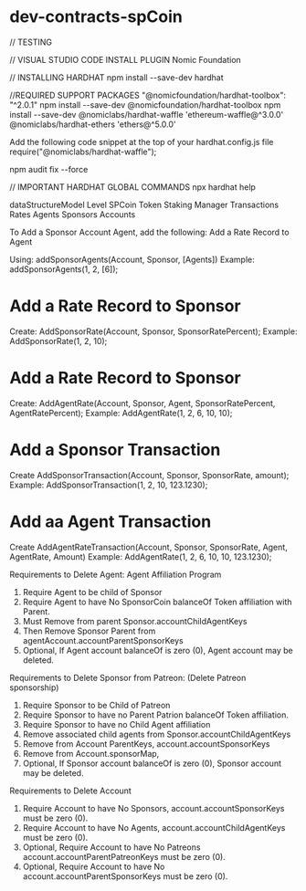 # dev-contracts-spCoin

// TESTING

// VISUAL STUDIO CODE INSTALL PLUGIN
Nomic Foundation

// INSTALLING HARDHAT
npm install --save-dev hardhat

//REQUIRED SUPPORT PACKAGES
"@nomicfoundation/hardhat-toolbox": "^2.0.1"
npm install --save-dev @nomicfoundation/hardhat-toolbox
npm install --save-dev @nomiclabs/hardhat-waffle 'ethereum-waffle@^3.0.0' @nomiclabs/hardhat-ethers 'ethers@^5.0.0'

Add the following code snippet at the top of your hardhat.config.js file
require("@nomiclabs/hardhat-waffle");

npm audit fix --force

// IMPORTANT HARDHAT GLOBAL COMMANDS
npx hardhat help

dataStructureModel Level
SPCoin
  Token
      Staking Manager
        Transactions
          Rates
            Agents
              Sponsors
                Accounts

To Add a Sponsor Account Agent, add the following:
Add a Rate Record to Agent

Using: addSponsorAgents(Account, Sponsor, [Agents])
Example: addSponsorAgents(1, 2, [6]); 

Add a Rate Record to Sponsor
================================================
Create:  AddSponsorRate(Account, Sponsor, SponsorRatePercent);
Example: AddSponsorRate(1, 2, 10);

Add a Rate Record to Sponsor
================================================
Create: AddAgentRate(Account, Sponsor, Agent, SponsorRatePercent, AgentRatePercent);
Example: AddAgentRate(1, 2, 6, 10, 10);

Add a Sponsor Transaction
================================================
Create AddSponsorTransaction(Account, Sponsor, SponsorRate, amount);
Example: AddSponsorTransaction(1, 2, 10, 123.1230);

Add aa Agent Transaction
================================================
Create AddAgentRateTransaction(Account, Sponsor, SponsorRate, Agent, AgentRate, Amount)
Example: AddAgentRate(1, 2, 6, 10, 10, 123.1230);


Requirements to Delete Agent: Agent Affiliation Program
1. Require Agent to be child of Sponsor
2. Require Agent to have No SponsorCoin balanceOf Token affiliation with Parent.
3. Must Remove from parent Sponsor.accountChildAgentKeys
4. Then Remove Sponsor Parent from agentAccount.accountParentSponsorKeys
5. Optional, If Agent account balanceOf is zero (0), Agent account may be deleted.

Requirements to Delete Sponsor from Patreon: (Delete Patreon sponsorship)
1. Require Sponsor to be Child of Patreon
2. Require Sponsor to have no Parent Patrion balanceOf Token affiliation.
3. Require Sponsor to have no Child Agent affiliation
4. Remove associated child agents from Sponsor.accountChildAgentKeys
5. Remove from Account ParentKeys, account.accountSponsorKeys
6. Remove from Account.sponsorMap, 
7. Optional, If Sponsor account balanceOf is zero (0), Sponsor account may be deleted.

Requirements to Delete Account
1. Require Account to have No Sponsors, account.accountSponsorKeys must be zero (0).
2. Require Account to have No Agents, account.accountChildAgentKeys must be zero (0).
3. Optional, Require Account to have No Patreons account.accountParentPatreonKeys must be zero (0).
4. Optional, Require Account to have No account.accountParentSponsorKeys must be zero (0).

